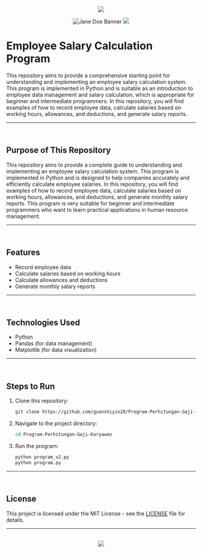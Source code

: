 <div align=center>

<img src="https://capsule-render.vercel.app/api?type=waving&height=100&color=100:FF0000,20:F0F0F0&section=footer&reversal=false&textBg=false&fontAlignY=50&descAlign=48&descAlignY=59"/>

![Jane Doe Banner](https://github.com/user-attachments/assets/6dce4a9a-c124-413d-816b-a0ea878a6cd9)
<img src="https://capsule-render.vercel.app/api?type=waving&height=100&color=20:FF0000,100:F0F0F0&section=header&reversal=false&textBg=false&fontAlignY=50&descAlign=48&descAlignY=59"/>

</div>

# Employee Salary Calculation Program

This repository aims to provide a comprehensive starting point for understanding and implementing an employee salary calculation system. This program is implemented in Python and is suitable as an introduction to employee data management and salary calculation, which is appropriate for beginner and intermediate programmers. In this repository, you will find examples of how to record employee data, calculate salaries based on working hours, allowances, and deductions, and generate salary reports.

<hr><br>

## Purpose of This Repository

This repository aims to provide a complete guide to understanding and implementing an employee salary calculation system. This program is implemented in Python and is designed to help companies accurately and efficiently calculate employee salaries. In this repository, you will find examples of how to record employee data, calculate salaries based on working hours, allowances, and deductions, and generate monthly salary reports. This program is very suitable for beginner and intermediate programmers who want to learn practical applications in human resource management.

<hr><br>

## Features

- Record employee data
- Calculate salaries based on working hours
- Calculate allowances and deductions
- Generate monthly salary reports

<hr><br>

## Technologies Used

- Python
- Pandas (for data management)
- Matplotlib (for data visualization)

<hr><br>

## Steps to Run

1. Clone this repository:
   ```bash
   git clone https://github.com/guanshiyin28/Program-Perhitungan-Gaji-Karyawan.git
   ```
2. Navigate to the project directory:
   ```bash
   cd Program-Perhitungan-Gaji-Karyawan
   ```
3. Run the program:
   ```bash
   python program_v2.py
   python program.py
   ```

<hr><br>

## License

This project is licensed under the MIT License - see the [LICENSE](LICENSE) file for details.

<hr><br>

<div align="center">
  <a href="https://www.instagram.com/guanshiyin_/">
     <img src="https://capsule-render.vercel.app/api?type=waving&height=200&color=100:FF0000,20:F0F0F0&section=footer&reversal=false&textBg=false&fontAlignY=50&descAlign=48&descAlignY=59"/>
  </a>
</div>
